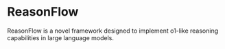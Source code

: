 # ReasonFlow
ReasonFlow is a novel framework designed to implement o1-like reasoning capabilities in large language models.
